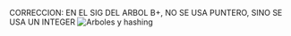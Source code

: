 
CORRECCION: EN EL SIG DEL ARBOL B+, NO SE USA PUNTERO, SINO SE USA UN INTEGER 
![Arboles y hashing](https://github.com/user-attachments/assets/3222d598-0aa8-457c-a95b-67e9fcd7956f)
